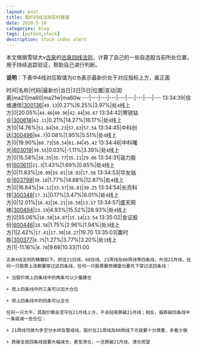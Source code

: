 ```yaml
---
layout: post
title: 股价四线法则实时数据
date: 2020-5-10
categories: blog
tags: [python,stock]
description: stock index alert
---
```



本文根据雪球大v[古泉](https://xueqiu.com/u/7148646888)的[古泉四线法则](https://xueqiu.com/7148646888/130498192)，计算了自己的一些自选股当前所处位置，用于持续追踪验证，帮助自己进行判断。

**说明**：下表中4线对应取值为`红色`表示最新价处于对应指标上方，属正面

时间|名称|代码|最新价|当日|3日|5日|位置|变动|距离|ma21|ma60|ma21w|ma60w
---|---|---|---|---|---|---|---|---
13:34:39|信维通信|[300136](https://xueqiu.com/S/SZ300136)|`49.13`|0.27%|6.25%|3.97%|处`4`线上方|0|20.05%|`44.46`|`40.96`|`42.44`|`36.67`
13:34:42|寒锐钴业|[300618](https://xueqiu.com/S/SZ300618)|`62.11`|0.21%|14.27%|16.17%|处`4`线上方|0|14.76%|`51.84`|`50.23`|`57.63`|`57.54`
13:34:45|中科创达|[300496](https://xueqiu.com/S/SZ300496)|`66.7`|0.08%|1.95%|5.51%|处`4`线上方|0|19.90%|`60.73`|`58.54`|`61.04`|`45.42`
13:34:46|中科曙光|[603019](https://xueqiu.com/S/SH603019)|`39.55`|0.03%|-1.11%|3.39%|处`4`线上方|0|15.58%|`38.35`|`35.77`|`35.11`|`29.06`
13:34:31|诺力股份|[603611](https://xueqiu.com/S/SH603611)|`21.3`|1.43%|1.69%|0.85%|处`4`线上方|0|11.83%|`20.99`|`19.01`|`18.93`|`17.56`
13:34:53|华友钴业|[603799](https://xueqiu.com/S/SH603799)|`39.18`|1.77%|14.88%|12.87%|处`4`线上方|0|16.84%|`34.12`|`33.57`|`36.81`|`30.25`
13:34:54|长亮科技|[300348](https://xueqiu.com/S/SZ300348)|`17.31`|0.17%|3.47%|6.01%|处`4`线上方|0|12.01%|`16.42`|`16.21`|`16.58`|`13.17`
13:34:57|盛天网络|[300494](https://xueqiu.com/S/SZ300494)|`23.19`|4.93%|15.52%|28.93%|处`4`线上方|0|55.06%|`16.58`|`14.87`|`15.14`|`13.54`
13:35:02|金证股份|[600446](https://xueqiu.com/S/SH600446)|`18.56`|1.75%|2.96%|1.94%|处`3`线上方|1|2.42%|`17.41`|`17.30`|`18.27`|19.70
13:35:03|赢时胜|[300377](https://xueqiu.com/S/SZ300377)|`8.75`|1.27%|3.77%|3.20%|处`1`线上方|1|-11.16%|`8.70`|9.66|10.33|11.00

```
古泉4线法则的精髓如下。抓住21日线、60日线、21周线及60周线等四条线，外加21月线，任何一只股票上涨都要穿过这四条线，任何一只股票要想爆雷也要先下穿过这四条线：

+ 当股价爬上四条线中的两条可以少量建仓

+ 爬上四条线中的三条可以加大仓位

+ 爬上四条线中的四条可以全仓

任何一只大牛，其股价都会坚守在21月线上方，不会轻易跌破21月线；相反，每跌破四条线中一条就减一些仓位：

+ 21周线可做为多空分水岭及警戒线，股价在21周线及60周线下方就要十分慎重，多看少做

+ 跌破全部四条线就要大幅减仓，甚至清仓，一旦跌破21月线，清仓观望
```